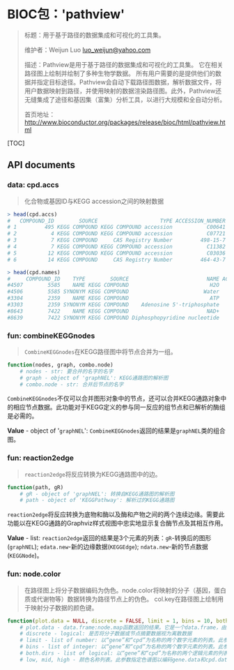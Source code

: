 # BIOC包：'pathview'

> 标题：用于基于路径的数据集成和可视化的工具集。
>
> 维护者：Weijun Luo luo_weijun@yahoo.com
>
> 描述：Pathview是用于基于路径的数据集成和可视化的工具集。 它在相关路径图上绘制并绘制了多种生物学数据。 所有用户需要的是提供他们的数据并指定目标途径。Pathview会自动下载路径图数据，解析数据文件，将用户数据映射到路径，并使用映射的数据渲染路径图。此外，Pathview还无缝集成了途径和基因集（富集）分析工具，以进行大规模和全自动分析。
>
> 首页地址：http://www.bioconductor.org/packages/release/bioc/html/pathview.html

[TOC]

## API documents

### data: cpd.accs

> 化合物或基因ID与KEGG accession之间的映射数据

~~~R
> head(cpd.accs)
#   COMPOUND_ID        SOURCE                    TYPE ACCESSION_NUMBER
# 1         495 KEGG COMPOUND KEGG COMPOUND accession           C00641
# 2           4 KEGG COMPOUND KEGG COMPOUND accession           C07721
# 3           7 KEGG COMPOUND     CAS Registry Number         498-15-7
# 4           7 KEGG COMPOUND KEGG COMPOUND accession           C11382
# 5          12 KEGG COMPOUND KEGG COMPOUND accession           C03036
# 6          14 KEGG COMPOUND     CAS Registry Number         464-43-7
~~~

~~~R
> head(cpd.names)
#     COMPOUND_ID    TYPE        SOURCE                         NAME ACCESSION_NUMBER
#4507        5585    NAME KEGG COMPOUND                          H2O           C00001
#4506        5585 SYNONYM KEGG COMPOUND                        Water           C00001
#3304        2359    NAME KEGG COMPOUND                          ATP           C00002
#3303        2359 SYNONYM KEGG COMPOUND    Adenosine 5'-triphosphate           C00002
#8643        7422    NAME KEGG COMPOUND                         NAD+           C00003
#8639        7422 SYNONYM KEGG COMPOUND Diphosphopyridine nucleotide           C00003
~~~



### fun: combineKEGGnodes

> `CombineKEGGnodes`在KEGG路径图中将节点合并为一组。 

~~~R
function(nodes, graph, combo.node)
    # nodes - str: 要合并的名字的名字
	# graph - object of 'graphNEL': KEGG通路图的解析图
    # combo.node - str: 合并后节点的名字
~~~

`CombineKEGGnodes`不仅可以合并图形对象中的节点，还可以合并KEGG通路对象中的相应节点数据。此功能对于KEGG定义的参与同一反应的组节点和已解析的酶组是必需的。

**Value** - object of '`graphNEL`': `CombineKEGGnodes`返回的结果是`graphNEL`类的组合图。 

### fun: reaction2edge

> `reaction2edge`将反应转换为KEGG通路图中的边。

~~~R
function(path, gR)
    # gR - object of 'graphNEL': 转换自KEGG通路图的解析图
    # path - object of 'KEGGPathway': 解析过的KEGG通路图
~~~

 `reaction2edge`将反应转换为底物和酶以及酶和产物之间的两个连续边缘。需要此功能以在KEGG通路的Graphviz样式视图中忠实地显示复合酶节点及其相互作用。

**Value** - list: `reaction2edge`返回的结果是3个元素的列表：`gR`-转换后的图形(`graphNEL`); `edata.new`-新的边缘数据(`KEGGEdge`); `ndata.new`-新的节点数据(`KEGGNode`)。

### fun: node.color

> 在路径图上将分子数据编码为伪色。node.color将映射的分子（基因，蛋白质或代谢物等）数据转换为路径节点上的伪色。 col.key在路径图上绘制用于映射分子数据的颜色键。

~~~R
function(plot.data = NULL, discrete = FALSE, limit = 1, bins = 10, both.dirs = TRUE, low = "green", mid = "gray", high = "red", na.col = "transparent", trans.fun = NULL)
    # plot.data - data.frame:node.map函数返回的结果。它是一个data.frame，由解析的KGML数据和每个映射节点的摘要分子数据组成。行是映射的节点，列是经过解析或映射的节点数据
    # discrete - logical: 是否将分子数据或节点摘要数据视为离散数据
    # limit - list of number: 以“gene”和“cpd”为名称的两个数字元素的列表。此参数指定将gene.data和cpd.data转换为伪色时的极限值。列表中的每个元素的长度可以为1或2。长度1表示离散数据或1个方向（正值）数据，或2个方向数据的绝对限制。长度2表示2个方向数据。默认 limit = list(gene = 0.5,cpd = 1)
    # bins - list of integer: 以“gene”和“cpd”为名称的两个数字元素的列表。此参数指定将gene.data和cpd.data转换为伪色时的级别或容器的数量。默认 bins = list(gene=10, cpd=10).
    # both.dirs - list of logical: 以“gene”和“cpd”为名称的两个逻辑元素的列表。此参数指定将gene.data和cpd.data转换为伪色时是1向还是2向数据。 默认 both.dirs = list(gene = T, cpd = T)
    # low, mid, high - 颜色名称列表。此参数指定色谱图以编码gene.data和cpd.data。当数据是1方向的（两个目录中均为TRUE值）时，仅使用中和高来指定色谱。 默认数据（低-中-高）的“绿色”-“灰色”-“红色”和“蓝色”-“灰色”-“黄色”分别用于gene.data和cpd.data。 “ low，mid，high”的值可以指定为颜色名称（“red”），绘图颜色索引（2 = red）和HTML样式的RGB（“ \＃FF0000” = red）。
~~~

